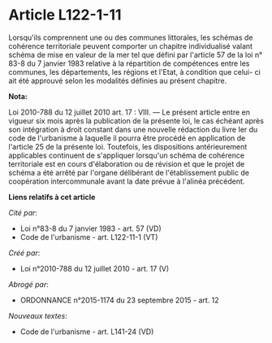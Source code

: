 # Article L122-1-11

Lorsqu'ils comprennent une ou des communes littorales, les schémas de cohérence territoriale peuvent comporter un chapitre
individualisé valant schéma de mise en valeur de la mer tel que défini par l'article 57 de la loi n° 83-8 du 7 janvier 1983
relative à la répartition de compétences entre les communes, les départements, les régions et l'Etat, à condition que celui-
ci ait été approuvé selon les modalités définies au présent chapitre.

**Nota:**

Loi 2010-788 du 12 juillet 2010 art. 17 : VIII. ― Le présent article entre en vigueur six mois après la publication de la
présente loi, le cas échéant après son intégration à droit constant dans une nouvelle rédaction du livre Ier du code de
l'urbanisme à laquelle il pourra être procédé en application de l'article 25 de la présente loi.
Toutefois, les dispositions antérieurement applicables continuent de s'appliquer lorsqu'un schéma de cohérence territoriale
est en cours d'élaboration ou de révision et que le projet de schéma a été arrêté par l'organe délibérant de l'établissement
public de coopération intercommunale avant la date prévue à l'alinéa précédent.

**Liens relatifs à cet article**

_Cité par_:

  - Loi n°83-8 du 7 janvier 1983 - art. 57 (VD)
  - Code de l'urbanisme - art. L122-11-1 (VT)

_Créé par_:

  - Loi n°2010-788 du 12 juillet 2010 - art. 17 (V)

_Abrogé par_:

  - ORDONNANCE n°2015-1174 du 23 septembre 2015 - art. 12

_Nouveaux textes_:

  - Code de l'urbanisme - art. L141-24 (VD)

